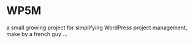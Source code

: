# WP5M 
a small growing project for simplifying WordPress project management, make by a french guy ...

